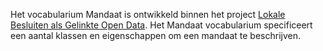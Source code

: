 Het vocabularium Mandaat is ontwikkeld binnen het project [Lokale Besluiten als Gelinkte Open Data](http://lokaalbestuur.vlaanderen.be/lokale-besluiten-als-gelinkte-open-data). 
Het Mandaat vocabularium specificeert een aantal klassen en eigenschappen om een mandaat te beschrijven.
